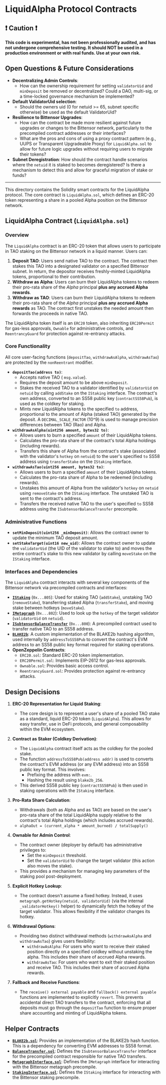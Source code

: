# LiquidAlpha Protocol Contracts

## ❗ Caution ❗

**This code is experimental, has not been professionally audited, and has not undergone comprehensive testing. It should NOT be used in a production environment or with real funds. Use at your own risk.**

## Open Questions & Future Considerations

*   **Decentralizing Admin Controls**: 
    * How can the ownership requirement for setting `validatorUid` and `minDeposit` be removed or decentralized? Could a DAO, multi-sig, or a
    time-locked governance mechanism be implemented?
*   **Default ValidatorUid selection**: 
    * Should the owners uid (0 for netuid >= 65, subnet specific otherwise) be used as the
      default ValidatorUid?
*   **Resilience to Bittensor Upgrades**:
    *   How can the contract be made more resilient against future upgrades or changes to the Bittensor network, particularly to the precompiled contract addresses or their interfaces?
    *   What are the pros and cons of using a proxy contract pattern (e.g., UUPS or Transparent Upgradeable Proxy) for `LiquidAlpha.sol` to allow for future logic upgrades without requiring users to migrate their tokens?
*   **Subnet Deregistration**: How should the contract handle scenarios where the `netuid` it is staked to becomes deregistered? Is there a mechanism to detect this and allow for graceful migration of stake or funds?

---

This directory contains the Solidity smart contracts for the LiquidAlpha protocol. The core contract is `LiquidAlpha.sol`, which defines an ERC-20 token representing a share in a pooled Alpha position on the Bittensor network.

## LiquidAlpha Contract (`LiquidAlpha.sol`)

### Overview

The `LiquidAlpha` contract is an ERC-20 token that allows users to participate in TAO staking on the Bittensor network in a liquid manner. Users can:

1.  **Deposit TAO**: Users send native TAO to the contract. The contract then stakes this TAO into a designated validator on a specified Bittensor subnet. In return, the depositor receives freshly-minted LiquidAlpha tokens, proportional to their contribution.
2.  **Withdraw as Alpha**: Users can burn their LiquidAlpha tokens to redeem their pro-rata share of the *Alpha* principal **plus any accrued Alpha rewards**.
3.  **Withdraw as TAO**: Users can burn their LiquidAlpha tokens to redeem their pro-rata share
    of the *Alpha* principal **plus any accrued Alpha rewards** as TAO. The contract first
    unstakes the needed amount then forwards the proceeds in native TAO.

The LiquidAlpha token itself is an `ERC20` token, also inheriting `ERC20Permit` for gas-less approvals, `Ownable` for administrative controls, and `ReentrancyGuard` for protection against re-entrancy attacks.

### Core Functionality

All core user-facing functions (`depositTao`, `withdrawAsAlpha`, `withdrawAsTao`) are protected by the `nonReentrant` modifier.

*   **`depositTao(address to)`**:
    *   Accepts native TAO ( `msg.value`).
    *   Requires the deposit amount to be above `minDeposit`.
    *   Stakes the received TAO to a validator identified by `validatorUid` on `netuid` by calling `addStake` on the `IStaking` interface. The contract's own address, converted to an SS58 public key (`contractSS58Pub`), is used as the coldkey for staking.
    *   Mints new LiquidAlpha tokens to the specified `to` address, proportional to the amount of Alpha (staked TAO) generated by the deposit. A `DECIMAL_SCALE_FACTOR` (10^9) is used to manage precision differences between TAO (Rao) and Alpha.
*   **`withdrawAsAlpha(uint256 amount, bytes32 to)`**:
    *   Allows users to burn a specified `amount` of their LiquidAlpha tokens.
    *   Calculates the pro-rata share of the contract's total Alpha holdings (including rewards).
    *   Transfers this share of Alpha from the contract's stake (associated with the validator's `hotkey` on `netuid`) to the user's specified `to` SS58 address using `transferStake` on the `IStaking` interface.
*   **`withdrawAsTao(uint256 amount, bytes32 to)`**:
    *   Allows users to burn a specified `amount` of their LiquidAlpha tokens.
    *   Calculates the pro-rata share of Alpha to be redeemed (including rewards).
    *   Unstakes this amount of Alpha from the validator's `hotkey` on `netuid` using `removeStake` on the `IStaking` interface. The unstaked TAO is sent to the contract's address.
    *   Transfers the received native TAO to the user's specified `to` SS58 address using the `ISubtensorBalanceTransfer` precompile.

### Administrative Functions

*   **`setMinDeposit(uint256 _minDeposit)`**: Allows the contract owner to update the minimum TAO deposit amount.
*   **`setStakeTarget(uint16 new_uid)`**: Allows the contract owner to update the `validatorUid` (the UID of the validator to stake to) and moves the entire contract's stake to this new validator by calling `moveStake` on the `IStaking` interface.

### Interfaces and Dependencies

The `LiquidAlpha` contract interacts with several key components of the Bittensor network via precompiled contracts and interfaces:

*   **[`IStaking`](contracts/StakingInterface.sol:6)** (`0x...805`): Used for staking TAO (`addStake`), unstaking TAO (`removeStake`), transferring staked Alpha (`transferStake`), and moving stake between hotkeys (`moveStake`).
*   **[`IMetagraph`](contracts/MetagraphInterface.sol:15)** (`0x...802`): Used to look up the `hotkey` of the target validator (`validatorUid` on `netuid`).
*   **[`ISubtensorBalanceTransfer`](contracts/BalanceTransfer.sol:6)** (`0x...800`): A precompiled contract used to transfer native TAO to an SS58 address.
*   **[`BLAKE2b`](contracts/BLAKE2b.sol:34)**: A custom implementation of the BLAKE2b hashing algorithm, used internally by `addressToSS58Pub` to convert the contract's EVM address to an SS58 public key format required for staking operations.
*   **OpenZeppelin Contracts**:
    *   `ERC20.sol`: Standard ERC-20 token implementation.
    *   `ERC20Permit.sol`: Implements EIP-2612 for gas-less approvals.
    *   `Ownable.sol`: Provides basic access control.
    *   `ReentrancyGuard.sol`: Provides protection against re-entrancy attacks.

## Design Decisions

1.  **ERC-20 Representation for Liquid Staking**:
    *   The core design is to represent a user's share of a pooled TAO stake as a standard, liquid ERC-20 token (`LiquidAlpha`). This allows for easy transfer, use in DeFi protocols, and general composability within the EVM ecosystem.

3.  **Contract as Staker (Coldkey Derivation)**:
    *   The `LiquidAlpha` contract itself acts as the coldkey for the pooled stake.
    *   The function `addressToSS58Pub(address addr)` is used to converts the contract's EVM address (or any EVM address) into an SS58 public key format. This involves:
        *   Prefixing the address with `evm:`.
        *   Hashing the result using `blake2b_256`.
    *   This derived SS58 public key (`contractSS58Pub`) is then used in staking operations with the `IStaking` interface.

3.  **Pro-Rata Share Calculation**:
    *   Withdrawals (both as Alpha and as TAO) are based on the user's pro-rata share of the total LiquidAlpha supply relative to the contract's total Alpha holdings (which includes accrued rewards).
    *   `alphaOut = (current_alpha * amount_burned) / totalSupply()`


4.  **Ownable for Admin Control**:
    *   The contract owner (deployer by default) has administrative privileges to:
        *   Set the `minDeposit` threshold.
        *   Set the `validatorUid` to change the target validator (this action also moves the stake).
    *   This provides a mechanism for managing key parameters of the staking pool post-deployment.

5.  **Explicit Hotkey Lookup**:
    *   The contract doesn't assume a fixed hotkey. Instead, it uses `metagraph.getHotkey(netuid, validatorUid)` (via the internal `_validatorHotkey()` helper) to dynamically fetch the hotkey of the target validator. This allows flexibility if the validator changes its hotkey.

6.  **Withdrawal Options**:
    *   Providing two distinct withdrawal methods (`withdrawAsAlpha` and `withdrawAsTao`) gives users flexibility:
        *   `withdrawAsAlpha`: For users who want to receive their staked position directly on
            a specified coldkey without unstaking the alpha. This includes their share of accrued
            Alpha rewards.
        *   `withdrawAsTao`: For users who want to exit their staked position and receive TAO. This includes their share of accrued Alpha rewards.

7. **Fallback and Receive Functions**:
    *   The `receive() external payable` and `fallback() external payable` functions are implemented to explicitly `revert`. This prevents accidental direct TAO transfers to the contract, enforcing that all deposits must go through the `depositTao` function to ensure proper share accounting and minting of LiquidAlpha tokens.

## Helper Contracts

*   **[`BLAKE2b.sol`](contracts/BLAKE2b.sol:1)**: Provides an implementation of the BLAKE2b hash function. This is a dependency for converting EVM addresses to SS58 format.
*   **[`BalanceTransfer.sol`](contracts/BalanceTransfer.sol:1)**: Defines the `ISubtensorBalanceTransfer` interface for the precompiled contract responsible for native TAO transfers.
*   **[`MetagraphInterface.sol`](contracts/MetagraphInterface.sol:1)**: Defines the `IMetagraph` interface for interacting with the Bittensor metagraph precompile.
*   **[`StakingInterface.sol`](contracts/StakingInterface.sol:1)**: Defines the `IStaking` interface for interacting with the Bittensor staking precompile.